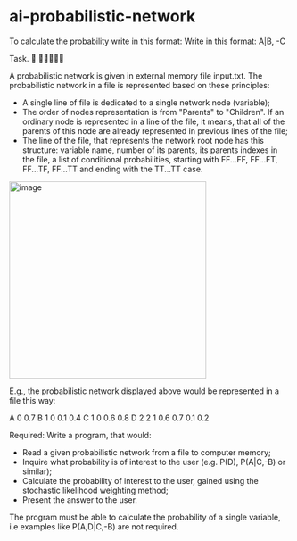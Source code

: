 # ai-probabilistic-network

To calculate the probability write in this format:
Write in this format: A|B, -C

Task. 􏰘 􏰑􏰌􏰊􏰍􏰂

A probabilistic network is given in external memory file input.txt. The probabilistic network in a file is represented based on these principles:

- A single line of file is dedicated to a single network node (variable);
- The order of nodes representation is from "Parents" to "Children". If an ordinary node is represented in a line of the file, it means, that all of the parents of this node are already represented in previous lines of the file;
- The line of the file, that represents the network root node has this structure: variable name, number of its parents, its parents indexes in the file, a list of conditional probabilities, starting with FF...FF, FF...FT, FF...TF, FF...TT and ending with the TT...TT case.

<img width="353" alt="image" src="https://github.com/dklpp/ai-probabilistic-network/assets/74605425/fb31f2a7-9a19-4db0-9e10-740c10df7706">

E.g., the probabilistic network displayed above would be represented in a file this way:

A 0       0.7
B 1 0     0.1 0.4
C 1 0     0.6 0.8
D 2 2 1   0.6 0.7 0.1 0.2

Required: Write a program, that would:
- Read a given probabilistic network from a file to computer memory;
- Inquire what probability is of interest to the user (e.g. P(D), P(A|C,-B) or similar);
- Calculate the probability of interest to the user, gained using the stochastic likelihood weighting method;
- Present the answer to the user.

The program must be able to calculate the probability of a single variable, i.e examples like P(A,D|C,-B) are not required.

